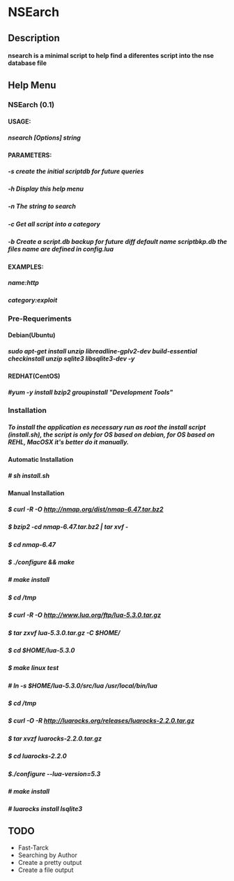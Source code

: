 # NSEarch

## Description
#### nsearch is a minimal script to help find a diferentes script into the nse database file

## Help Menu

### NSEarch (0.1)
#### USAGE:
##### nsearch [Options] string
#### PARAMETERS:
#####  -s  create the initial scriptdb for future queries
#####  -h  Display this help menu
#####  -n  The string to search
#####  -c  Get all script into a category
#####  -b  Create a script.db backup for future diff default name scriptbkp.db the files name are defined in config.lua
#### EXAMPLES:
#####  name:http
#####  category:exploit

### Pre-Requeriments
#### Debian(Ubuntu)
##### sudo apt-get install unzip libreadline-gplv2-dev build-essential checkinstall unzip sqlite3 libsqlite3-dev -y
#### REDHAT(CentOS)
##### #yum -y install bzip2 groupinstall "Development Tools"

### Installation
##### To install the application es necessary run as root the install script (install.sh), the script is only for OS based on debian, for OS based on REHL, MacOSX it's better do it manually.
#### Automatic Installation
##### # sh install.sh
#### Manual Installation
##### $ curl -R -O http://nmap.org/dist/nmap-6.47.tar.bz2
##### $ bzip2 -cd nmap-6.47.tar.bz2 | tar xvf -
##### $ cd nmap-6.47
##### $ ./configure && make
##### # make install
##### $ cd /tmp
##### $ curl -R -O http://www.lua.org/ftp/lua-5.3.0.tar.gz
##### $ tar zxvf lua-5.3.0.tar.gz -C $HOME/
##### $ cd $HOME/lua-5.3.0
##### $ make linux test
##### # ln -s $HOME/lua-5.3.0/src/lua /usr/local/bin/lua
##### $ cd /tmp
##### $ curl -O -R http://luarocks.org/releases/luarocks-2.2.0.tar.gz
##### $ tar xvzf luarocks-2.2.0.tar.gz
##### $ cd luarocks-2.2.0
##### $./configure --lua-version=5.3
##### # make install
##### # luarocks install lsqlite3

## TODO
* Fast-Tarck
* Searching by Author
* Create a pretty output
* Create a file output